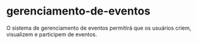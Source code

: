 # gerenciamento-de-eventos
O sistema de gerenciamento de eventos permitirá que os usuários criem, visualizem e participem de eventos.
